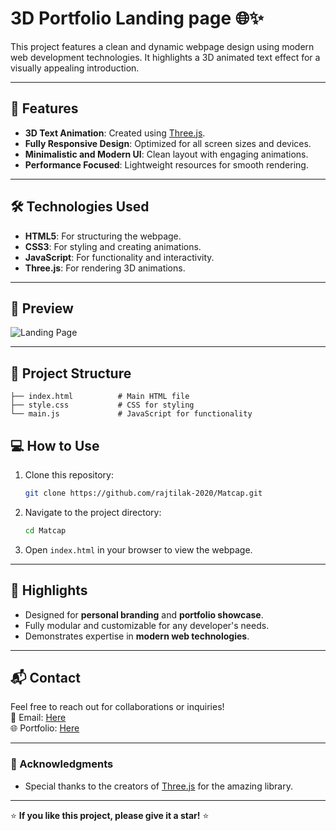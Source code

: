 # 3D Portfolio Landing page 🌐✨

This project features a clean and dynamic webpage design using modern web development technologies. It highlights a 3D animated text effect for a visually appealing introduction.

---

## 🚀 Features
- **3D Text Animation**: Created using [Three.js](https://threejs.org/).
- **Fully Responsive Design**: Optimized for all screen sizes and devices.
- **Minimalistic and Modern UI**: Clean layout with engaging animations.
- **Performance Focused**: Lightweight resources for smooth rendering.

---

## 🛠️ Technologies Used
- **HTML5**: For structuring the webpage.
- **CSS3**: For styling and creating animations.
- **JavaScript**: For functionality and interactivity.
- **Three.js**: For rendering 3D animations.

---

## 📸 Preview
![Landing Page](https://github.com/user-attachments/assets/29b3e527-d01f-493a-8854-6602c10c28f0)  

---

## 📂 Project Structure
```plaintext
├── index.html          # Main HTML file
├── style.css           # CSS for styling
└── main.js             # JavaScript for functionality

```


## 💻 How to Use
1. Clone this repository:
   ```bash
   git clone https://github.com/rajtilak-2020/Matcap.git
   ```
2. Navigate to the project directory:
   ```bash
   cd Matcap
   ```
3. Open `index.html` in your browser to view the webpage.

---

## 🌟 Highlights
- Designed for **personal branding** and **portfolio showcase**.
- Fully modular and customizable for any developer's needs.
- Demonstrates expertise in **modern web technologies**.

---

## 📬 Contact
Feel free to reach out for collaborations or inquiries!  
📧 Email: [Here](mailto:rajtilak1062020@gmail.com)  
🌐 Portfolio: [Here](https://krajtilak.vercel.app)

---

### 🙌 Acknowledgments
- Special thanks to the creators of [Three.js](https://threejs.org/) for the amazing library.

---

⭐ **If you like this project, please give it a star!** ⭐
